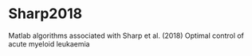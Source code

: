 # Sharp2018
Matlab algorithms associated with Sharp et al. (2018) Optimal control of acute myeloid leukaemia
